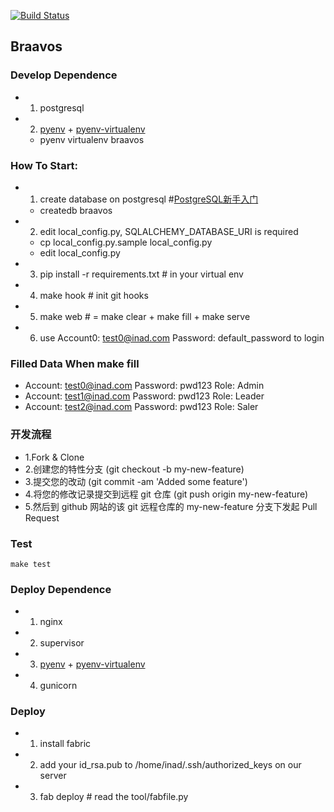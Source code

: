 [![Build Status](http://ci.inad.com/github.com/borngods/braavos/status.svg?branch=master)](http://ci.inad.com/github.com/borngods/braavos)

## Braavos

### Develop Dependence

- 1. postgresql
- 2. [pyenv](https://github.com/yyuu/pyenv) + [pyenv-virtualenv](https://github.com/yyuu/pyenv-virtualenv)
  - pyenv virtualenv braavos

### How To Start:

- 1. create database on postgresql #[PostgreSQL新手入门](http://www.ruanyifeng.com/blog/2013/12/getting_started_with_postgresql.html)
  - createdb braavos
- 2. edit local_config.py, SQLALCHEMY_DATABASE_URI is required
  - cp local_config.py.sample local_config.py
  - edit local_config.py
- 3. pip install -r requirements.txt  # in your virtual env
- 4. make hook  # init git hooks
- 5. make web  # = make clear + make fill + make serve
- 6. use Account0: test0@inad.com Password: default_password to login


### Filled Data When make fill

- Account: test0@inad.com Password: pwd123  Role: Admin
- Account: test1@inad.com Password: pwd123  Role: Leader
- Account: test2@inad.com Password: pwd123  Role: Saler


### 开发流程

- 1.Fork & Clone
- 2.创建您的特性分支 (git checkout -b my-new-feature)
- 3.提交您的改动 (git commit -am 'Added some feature')
- 4.将您的修改记录提交到远程 git 仓库 (git push origin my-new-feature)
- 5.然后到 github 网站的该 git 远程仓库的 my-new-feature 分支下发起 Pull Request

### Test

    make test

### Deploy Dependence

- 1. nginx
- 2. supervisor
- 3. [pyenv](https://github.com/yyuu/pyenv) + [pyenv-virtualenv](https://github.com/yyuu/pyenv-virtualenv)
- 4. gunicorn

### Deploy

- 1. install fabric
- 2. add your id_rsa.pub to /home/inad/.ssh/authorized_keys on our server
- 3. fab deploy # read the tool/fabfile.py
